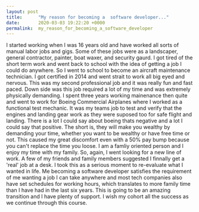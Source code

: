 ```yaml
---
layout: post
title:      "My reason for becoming a  software developer..."
date:       2020-03-03 19:22:20 +0000
permalink:  my_reason_for_becoming_a_software_developer
---
```



I started working when I was 16 years old and have worked all sorts of manual labor jobs and gigs. Some of these jobs were as a landscaper, general contractor, painter, boat waxer, and security gaurd. I got tired of the short term work and went back to school with the idea of getting a job I could do anywhere. So I went to school to become an aircraft maintenance technician. I got certified in 2014 and went strait to work all big eyed and nervous. This was my second professional job and it was really fun and fast paced. Down side was this job required a lot of my time and was extremely physically demanding. I spent three years working mainenance then quite and went to work for Boeing Commercial Airplanes where I worked as a functional test mechanic. It was my teams job to test and verify that the engines and landing gear work as they were suposed too for safe flight and landing. There is a lot I could say about boeing thats negative and a lot I could say that positive. The short is, they will make you wealthy by demanding your time, whether you want to be wealthy or have free time or not. This caused my great discomfort even with a 50% pay bump because you can't replace the time you loose. I am a famliy oriented person and I enjoy my time with my family. So, again, I went looking for a new line of work. A few of my friends and family members suggested I finnally get a 'real' job at a desk. I took this as a serious moment to re-evaluate what I wanted in life. Me becoming a software developer satisfies the requirement of me wanting a job I can take anywhere and most tech companies also have set schedules for working hours, which translates to more family time than I have had in the last six years. This is going to be an amazing transition and I have plenty of support. I wish my cohort all the success as we continue through this course.
